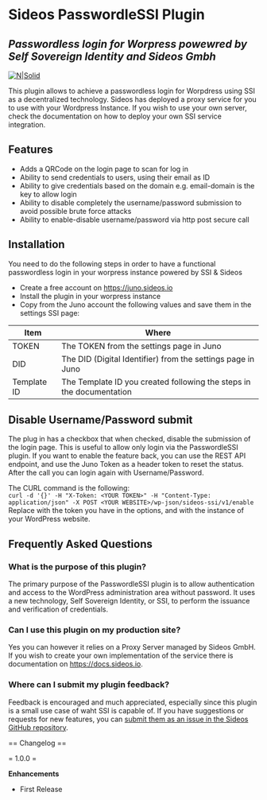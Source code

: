 
# Sideos PasswordleSSI Plugin
## _Passwordless login for Worpress powewred by Self Sovereign Identity and Sideos Gmbh_

[![N|Solid](https://sideos-publicimages.s3.eu-west-1.amazonaws.com/assets/powered.png)](https://sideos-publicimages.s3.eu-west-1.amazonaws.com/assets/powered.png)

This plugin allows to achieve a passwordless login for Worpdress using SSI as a decentralized technology. Sideos has deployed a proxy service for you to use with your Wordpress Instance. If you wish to use your own server, check the documentation on how to deploy your own SSI service integration. 

## Features

- Adds a QRCode on the login page to scan for log in
- Ability to send credentials to users, using their email as ID
- Ability to give credentials based on the domain e.g. email-domain is the key to allow login
- Ability to disable completely the username/password submission to avoid possible brute force attacks
- Ability to enable-disable username/password via http post secure call

## Installation

You need to do the following steps in order to have a functional passwordless login in your worpress instance powered by SSI & Sideos

- Create a free account on https://juno.sideos.io 
- Install the plugin in your worpress instance
- Copy from the Juno account the following values and save them in the settings SSI page:

| Item | Where |
| ------ | ------ |
| TOKEN | The TOKEN from the settings page in Juno |
| DID |The DID (Digital Identifier) from the settings page in Juno|
| Template ID| The Template ID you created following the steps in the documentation |

## Disable Username/Password submit

The plug in has a checkbox that when checked, disable the submission of the login page. This is useful to allow only login via the PasswordleSSI plugin. If you want to enable the feature back, you can use the REST API endpoint, and use the Juno Token as a header token to reset the status. After the call you can login again with Username/Password.

The CURL command is the following:  
``curl -d '{}' -H "X-Token: <YOUR TOKEN>" -H "Content-Type: application/json" -X POST <YOUR WEBSITE>/wp-json/sideos-ssi/v1/enable``
Replace <YOUR TOKEN> with the token you have in the options, and <YOUR WEBSITE> with the instance of your WordPress website.

## Frequently Asked Questions 

### What is the purpose of this plugin?

The primary purpose of the PasswordleSSI plugin is to allow authentication and access to the WordPress administration area without password. It uses a new technology, Self Sovereign Identity, or SSI, to perform the issuance and verification of credentials. 

### Can I use this plugin on my production site? 

Yes you can however it relies on a Proxy Server managed by Sideos GmbH. If you wish to create your own implementation of the service there is documentation on https://docs.sideos.io.

### Where can I submit my plugin feedback? 

Feedback is encouraged and much appreciated, especially since this plugin is a small use case of waht SSI is capable of. If you have suggestions or requests for new features, you can [submit them as an issue in the Sideos GitHub repository](https://github.com/sideos/passwordlessi). 

== Changelog ==

= 1.0.0 =

**Enhancements**

* First Release
